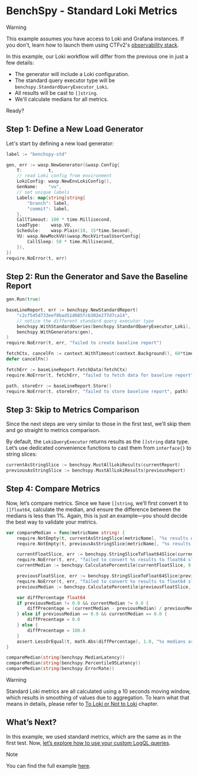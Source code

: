 # BenchSpy - Standard Loki Metrics

> [!WARNING]
> This example assumes you have access to Loki and Grafana instances. If you don't, learn how to launch them using CTFv2's [observability stack](../../../framework/observability/observability_stack.md).

In this example, our Loki workflow will differ from the previous one in just a few details:
- The generator will include a Loki configuration.
- The standard query executor type will be `benchspy.StandardQueryExecutor_Loki`.
- All results will be cast to `[]string`.
- We'll calculate medians for all metrics.

Ready?

## Step 1: Define a New Load Generator

Let's start by defining a new load generator:

```go
label := "benchspy-std"

gen, err := wasp.NewGenerator(&wasp.Config{
    T:          t,
    // read Loki config from environment
    LokiConfig: wasp.NewEnvLokiConfig(),
    GenName:    "vu",
    // set unique labels
    Labels: map[string]string{
        "branch": label,
        "commit": label,
    },
    CallTimeout: 100 * time.Millisecond,
    LoadType:    wasp.VU,
    Schedule:    wasp.Plain(10, 15*time.Second),
    VU: wasp.NewMockVU(&wasp.MockVirtualUserConfig{
        CallSleep: 50 * time.Millisecond,
    }),
})
require.NoError(t, err)
```

## Step 2: Run the Generator and Save the Baseline Report

```go
gen.Run(true)

baseLineReport, err := benchspy.NewStandardReport(
    "c2cf545d733eef8bad51d685fcb302e277d7ca14",
    // notice the different standard query executor type
    benchspy.WithStandardQueries(benchspy.StandardQueryExecutor_Loki),
    benchspy.WithGenerators(gen),
)
require.NoError(t, err, "failed to create baseline report")

fetchCtx, cancelFn := context.WithTimeout(context.Background(), 60*time.Second)
defer cancelFn()

fetchErr := baseLineReport.FetchData(fetchCtx)
require.NoError(t, fetchErr, "failed to fetch data for baseline report")

path, storeErr := baseLineReport.Store()
require.NoError(t, storeErr, "failed to store baseline report", path)
```

## Step 3: Skip to Metrics Comparison

Since the next steps are very similar to those in the first test, we’ll skip them and go straight to metrics comparison.

By default, the `LokiQueryExecutor` returns results as the `[]string` data type. Let’s use dedicated convenience functions to cast them from `interface{}` to string slices:

```go
currentAsStringSlice := benchspy.MustAllLokiResults(currentReport)
previousAsStringSlice := benchspy.MustAllLokiResults(previousReport)
```

## Step 4: Compare Metrics

Now, let’s compare metrics. Since we have `[]string`, we’ll first convert it to `[]float64`, calculate the median, and ensure the difference between the medians is less than 1%. Again, this is just an example—you should decide the best way to validate your metrics.

```go
var compareMedian = func(metricName string) {
    require.NotEmpty(t, currentAsStringSlice[metricName], "%s results were missing from current report", metricName)
    require.NotEmpty(t, previousAsStringSlice[metricName], "%s results were missing from previous report", metricName)

    currentFloatSlice, err := benchspy.StringSliceToFloat64Slice(currentAsStringSlice[metricName])
    require.NoError(t, err, "failed to convert %s results to float64 slice", metricName)
    currentMedian := benchspy.CalculatePercentile(currentFloatSlice, 0.5)

    previousFloatSlice, err := benchspy.StringSliceToFloat64Slice(previousAsStringSlice[metricName])
    require.NoError(t, err, "failed to convert %s results to float64 slice", metricName)
    previousMedian := benchspy.CalculatePercentile(previousFloatSlice, 0.5)

    var diffPercentage float64
	if previousMedian != 0.0 && currentMedian != 0.0 {
		diffPrecentage = (currentMedian - previousMedian) / previousMedian * 100
	} else if previousMedian == 0.0 && currentMedian == 0.0 {
		diffPrecentage = 0.0
	} else {
		diffPrecentage = 100.0
	}
    assert.LessOrEqual(t, math.Abs(diffPercentage), 1.0, "%s medians are more than 1% different", metricName, fmt.Sprintf("%.4f", diffPercentage))
}

compareMedian(string(benchspy.MedianLatency))
compareMedian(string(benchspy.Percentile95Latency))
compareMedian(string(benchspy.ErrorRate))
```

> [!WARNING]
> Standard Loki metrics are all calculated using a 10 seconds moving window, which results in smoothing of values due to aggregation.
> To learn what that means in details, please refer to [To Loki or Not to Loki](./loki_dillema.md) chapter.

## What’s Next?

In this example, we used standard metrics, which are the same as in the first test. Now, [let’s explore how to use your custom LogQL queries](./loki_custom.md).

> [!NOTE]
> You can find the full example [here](https://github.com/smartcontractkit/chainlink-testing-framework/tree/main/wasp/examples/benchspy/loki_query_executor/loki_query_executor_test.go).